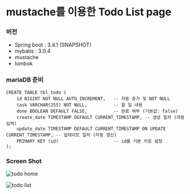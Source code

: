# mustache를 이용한 Todo List page

### 버전
- Spring boot : 3.4.1 (SNAPSHOT)
- mybatis : 3.0.4
- mustache
- lombok

### mariaDB 준비
```
CREATE TABLE tbl_todo (
    id BIGINT NOT NULL AUTO_INCREMENT,   -- 자동 증가 및 NOT NULL
    task VARCHAR(255) NOT NULL,          -- 할 일 내용
    done BOOLEAN DEFAULT FALSE,          -- 완료 여부 (기본값: false)
    create_date TIMESTAMP DEFAULT CURRENT_TIMESTAMP, -- 생성 일자 (자동 입력)
    update_date TIMESTAMP DEFAULT CURRENT_TIMESTAMP ON UPDATE CURRENT_TIMESTAMP, -- 업데이트 일자 (자동 갱신)
    PRIMARY KEY (id)                     -- id를 기본 키로 설정
);
```
### Screen Shot
![todo home](https://github.com/user-attachments/assets/9d07ce4b-0314-4986-88e1-cb79751e0b20)

![todo list](https://github.com/user-attachments/assets/f5dcca57-888e-4e1f-86da-87123e43b524)
